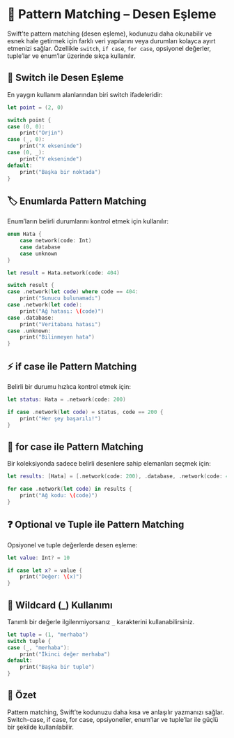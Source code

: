 # 🧩 Pattern Matching – Desen Eşleme

Swift’te pattern matching (desen eşleme), kodunuzu daha okunabilir ve esnek hale getirmek için farklı veri yapılarını veya durumları kolayca ayırt etmenizi sağlar. Özellikle `switch`, `if case`, `for case`, opsiyonel değerler, tuple’lar ve enum’lar üzerinde sıkça kullanılır.

## 🔄 Switch ile Desen Eşleme

En yaygın kullanım alanlarından biri switch ifadeleridir:

```swift
let point = (2, 0)

switch point {
case (0, 0):
    print("Orjin")
case (_, 0):
    print("X ekseninde")
case (0, _):
    print("Y ekseninde")
default:
    print("Başka bir noktada")
}
```

## 🏷️ Enumlarda Pattern Matching

Enum’ların belirli durumlarını kontrol etmek için kullanılır:

```swift
enum Hata {
    case network(code: Int)
    case database
    case unknown
}

let result = Hata.network(code: 404)

switch result {
case .network(let code) where code == 404:
    print("Sunucu bulunamadı")
case .network(let code):
    print("Ağ hatası: \(code)")
case .database:
    print("Veritabanı hatası")
case .unknown:
    print("Bilinmeyen hata")
}
```

## ⚡ if case ile Pattern Matching

Belirli bir durumu hızlıca kontrol etmek için:

```swift
let status: Hata = .network(code: 200)

if case .network(let code) = status, code == 200 {
    print("Her şey başarılı!")
}
```

## 🔁 for case ile Pattern Matching

Bir koleksiyonda sadece belirli desenlere sahip elemanları seçmek için:

```swift
let results: [Hata] = [.network(code: 200), .database, .network(code: 404)]

for case .network(let code) in results {
    print("Ağ kodu: \(code)")
}
```

## ❓ Optional ve Tuple ile Pattern Matching

Opsiyonel ve tuple değerlerde desen eşleme:

```swift
let value: Int? = 10

if case let x? = value {
    print("Değer: \(x)")
}
```

## 🔹 Wildcard (_) Kullanımı

Tanımlı bir değerle ilgilenmiyorsanız `_` karakterini kullanabilirsiniz.

```swift
let tuple = (1, "merhaba")
switch tuple {
case (_, "merhaba"):
    print("İkinci değer merhaba")
default:
    print("Başka bir tuple")
}
```

## 📝 Özet

Pattern matching, Swift’te kodunuzu daha kısa ve anlaşılır yazmanızı sağlar. Switch-case, if case, for case, opsiyoneller, enum’lar ve tuple’lar ile güçlü bir şekilde kullanılabilir.
